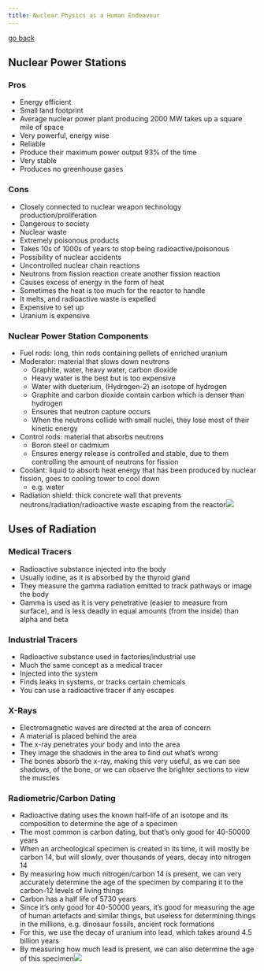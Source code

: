 ```yaml
---
title: Nuclear Physics as a Human Endeavour
---
```


[go back](10Subjects/10Physics.md)

## Nuclear Power Stations

### **Pros**
-   Energy efficient
-   Small land footprint
-   Average nuclear power plant producing 2000 MW takes up a square mile of space
-   Very powerful, energy wise
-   Reliable
-   Produce their maximum power output 93% of the time
-   Very stable
-   Produces no greenhouse gases
### **Cons**
-   Closely connected to nuclear weapon technology production/proliferation
-   Dangerous to society
-   Nuclear waste
-   Extremely poisonous products
-   Takes 10s of 1000s of years to stop being radioactive/poisonous
-   Possibility of nuclear accidents
-   Uncontrolled nuclear chain reactions
-   Neutrons from fission reaction create another fission reaction
-   Causes excess of energy in the form of heat
-   Sometimes the heat is too much for the reactor to handle
-   It melts, and radioactive waste is expelled
-   Expensive to set up
-   Uranium is expensive

### **Nuclear Power Station Components**
-   Fuel rods: long, thin rods containing pellets of enriched uranium
-   Moderator: material that slows down neutrons
	-   Graphite, water, heavy water, carbon dioxide
	-   Heavy water is the best but is too expensive
	-   Water with dueterium, (Hydrogen-2) an isotope of hydrogen
	-   Graphite and carbon dioxide contain carbon which is denser than hydrogen
	-   Ensures that neutron capture occurs
	-   When the neutrons collide with small nuclei, they lose most of their kinetic energy
-   Control rods: material that absorbs neutrons
	-   Boron steel or cadmium
	-   Ensures energy release is controlled and stable, due to them controlling the amount of neutrons for fission
-   Coolant: liquid to absorb heat energy that has been produced by nuclear fission, goes to cooling tower to cool down
	-   e.g. water
-   Radiation shield: thick concrete wall that prevents neutrons/radiation/radioactive waste escaping from the reactor![](images/Screen%20Shot%202022-09-27%20at%208.00.46%20pm.png)

## **Uses of Radiation**
### **Medical Tracers**
-   Radioactive substance injected into the body
-   Usually iodine, as it is absorbed by the thyroid gland
-   They measure the gamma radiation emitted to track pathways or image the body
-   Gamma is used as it is very penetrative (easier to measure from surface), and is less deadly in equal amounts (from the inside) than alpha and beta
### **Industrial Tracers**
-   Radioactive substance used in factories/industrial use
-   Much the same concept as a medical tracer
-   Injected into the system
-   Finds leaks in systems, or tracks certain chemicals
-   You can use a radioactive tracer if any escapes
### **X-Rays**
-   Electromagnetic waves are directed at the area of concern
-   A material is placed behind the area
-   The x-ray penetrates your body and into the area
-   They image the shadows in the area to find out what’s wrong
-   The bones absorb the x-ray, making this very useful, as we can see shadows, of the bone, or we can observe the brighter sections to view the muscles
### **Radiometric/Carbon Dating**
-   Radioactive dating uses the known half-life of an isotope and its composition to determine the age of a specimen
-   The most common is carbon dating, but that’s only good for 40-50000 years
-   When an archeological specimen is created in its time, it will mostly be carbon 14, but will slowly, over thousands of years, decay into nitrogen 14
-   By measuring how much nitrogen/carbon 14 is present, we can very accurately determine the age of the specimen by comparing it to the carbon-12 levels of living things
-   Carbon has a half life of 5730 years
-   Since it’s only good for 40-50000 years, it’s good for measuring the age of human artefacts and similar things, but useless for determining things in the millions, e.g. dinosaur fossils, ancient rock formations
-   For this, we use the decay of uranium into lead, which takes around 4.5 billion years
-   By measuring how much lead is present, we can also determine the age of this specimen![](images/Contamination.png)
